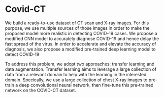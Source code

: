 # Covid-CT
We build a ready-to-use dataset of CT scan and X-ray images. For this purpose, we use multiple sources of those images in order to make the proposed model more realistic in detecting COVID-19 cases. 
We propose a modified CNN model to accurately diagnose COVID-19 and hence delay the fast spread of the virus.
In order to accelerate and elevate the accuracy of diagnosis, we also propose a modified pre-trained deep learning model to detect COVID-19


To address this problem, we adopt two approaches: transfer learning and data augmentation. Transfer learning aims to leverage a large collection of data from a relevant domain to help with the learning in the interested domain. Specically, we use a large
collection of chest X-ray images to pre-train a deep convolutional neural network, then fine-tune this pre-trained network on the COVID-CT dataset.
